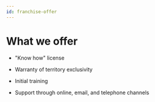 ```yaml
---
id: franchise-offer
---
```


# What we offer

-   <span translate="no">"Know how"</span> license

-   Warranty of territory exclusivity

-   Initial training

-   Support through online, email, and telephone channels
